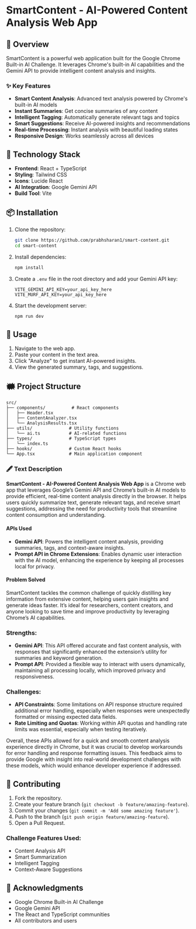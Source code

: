 # SmartContent - AI-Powered Content Analysis Web App



## 🚀 Overview

SmartContent is a powerful web application built for the Google Chrome Built-in AI Challenge. It leverages Chrome's built-in AI capabilities and the Gemini API to provide intelligent content analysis and insights.

### ✨ Key Features

- **Smart Content Analysis**: Advanced text analysis powered by Chrome's built-in AI models
- **Instant Summaries**: Get concise summaries of any content
- **Intelligent Tagging**: Automatically generate relevant tags and topics
- **Smart Suggestions**: Receive AI-powered insights and recommendations
- **Real-time Processing**: Instant analysis with beautiful loading states
- **Responsive Design**: Works seamlessly across all devices

## 🔧 Technology Stack

- **Frontend**: React + TypeScript
- **Styling**: Tailwind CSS
- **Icons**: Lucide React
- **AI Integration**: Google Gemini API
- **Build Tool**: Vite

## 📦 Installation

1. Clone the repository:

   ```bash
   git clone https://github.com/prabhsharan1/smart-content.git
   cd smart-content
   ```

2. Install dependencies:

   ```bash
   npm install
   ```

3. Create a `.env` file in the root directory and add your Gemini API key:

   ```env
   VITE_GEMINI_API_KEY=your_api_key_here
   VITE_MURF_API_KEY=your_api_key_here
   ```

4. Start the development server:

   ```bash
   npm run dev
   ```

## 🎯 Usage

1. Navigate to the web app.
2. Paste your content in the text area.
3. Click "Analyze" to get instant AI-powered insights.
4. View the generated summary, tags, and suggestions.

## 🗰 Project Structure

```plaintext
src/
├── components/          # React components
│   ├── Header.tsx
│   ├── ContentAnalyzer.tsx
│   └── AnalysisResults.tsx
├── utils/              # Utility functions
│   └── ai.ts           # AI-related functions
├── types/              # TypeScript types
│   └── index.ts
├── hooks/              # Custom React hooks
└── App.tsx             # Main application component
```

### 🖋️ Text Description

**SmartContent - AI-Powered Content Analysis Web App** is a Chrome web app that leverages Google’s Gemini API and Chrome’s built-in AI models to provide efficient, real-time content analysis directly in the browser. It helps users quickly summarize text, generate relevant tags, and receive smart suggestions, addressing the need for productivity tools that streamline content consumption and understanding.

#### APIs Used
- **Gemini API**: Powers the intelligent content analysis, providing summaries, tags, and context-aware insights.
- **Prompt API in Chrome Extensions**: Enables dynamic user interaction with the AI model, enhancing the experience by keeping all processes local for privacy.

#### Problem Solved
SmartContent tackles the common challenge of quickly distilling key information from extensive content, helping users gain insights and generate ideas faster. It’s ideal for researchers, content creators, and anyone looking to save time and improve productivity by leveraging Chrome’s AI capabilities.


### Strengths:

- **Gemini API**: This API offered accurate and fast content analysis, with responses that significantly enhanced the extension’s utility for summaries and keyword generation.
- **Prompt API**: Provided a flexible way to interact with users dynamically, maintaining all processing locally, which improved privacy and responsiveness.

### Challenges:

- **API Constraints**: Some limitations on API response structure required additional error handling, especially when responses were unexpectedly formatted or missing expected data fields.
- **Rate Limiting and Quotas**: Working within API quotas and handling rate limits was essential, especially when testing iteratively.

Overall, these APIs allowed for a quick and smooth content analysis experience directly in Chrome, but it was crucial to develop workarounds for error handling and response formatting issues. This feedback aims to provide Google with insight into real-world development challenges with these models, which would enhance developer experience if addressed.

## 🤝 Contributing

1. Fork the repository.
2. Create your feature branch (`git checkout -b feature/amazing-feature`).
3. Commit your changes (`git commit -m 'Add some amazing feature'`).
4. Push to the branch (`git push origin feature/amazing-feature`).
5. Open a Pull Request.

### Challenge Features Used:
- Content Analysis API
- Smart Summarization
- Intelligent Tagging
- Context-Aware Suggestions



## 🙏 Acknowledgments

- Google Chrome Built-in AI Challenge
- Google Gemini API
- The React and TypeScript communities
- All contributors and users




